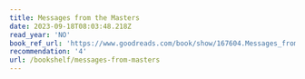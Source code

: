 ```yaml
---
title: Messages from the Masters
date: 2023-09-18T08:03:48.218Z
read_year: 'NO'
book_ref_url: 'https://www.goodreads.com/book/show/167604.Messages_from_the_Masters'
recommendation: '4'
url: /bookshelf/messages-from-masters
---
```


